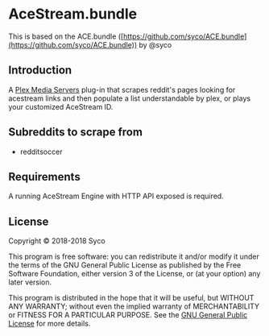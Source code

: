 # AceStream.bundle

This is based on the ACE.bundle ([https://github.com/syco/ACE.bundle](https://github.com/syco/ACE.bundle)) by @syco

## Introduction

A [Plex Media Servers](https://www.plex.tv/downloads) plug-in that scrapes reddit's pages looking for acestream links and then populate a list understandable by plex, or plays your customized AceStream ID.

## Subreddits to scrape from

* redditsoccer

## Requirements

A running AceStream Engine with HTTP API exposed is required.

## License

Copyright © 2018-2018 Syco

This program is free software: you can redistribute it and/or modify it under the terms of the GNU General Public License as published by the Free Software Foundation, either version 3 of the License, or (at your option) any later version.

This program is distributed in the hope that it will be useful, but WITHOUT ANY WARRANTY; without even the implied warranty of MERCHANTABILITY or FITNESS FOR A PARTICULAR PURPOSE. See the [GNU General Public License](http://www.gnu.org/copyleft/gpl.html) for more details.
